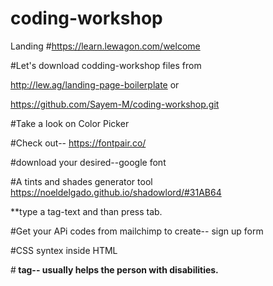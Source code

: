 # coding-workshop
Landing
#https://learn.lewagon.com/welcome

#Let's download codding-workshop files from

http://lew.ag/landing-page-boilerplate or

https://github.com/Sayem-M/coding-workshop.git

#Take a look on Color Picker

#Check out-- https://fontpair.co/

#download your desired--google font

#A tints and shades generator tool
https://noeldelgado.github.io/shadowlord/#31AB64

**type a tag-text and than press tab.

#Get your APi codes from mailchimp to create-- sign up form

#CSS syntex inside HTML
<style>
all-codes and links-with-css
color: rgba(255, 80, 100, 1.0)
font-weight: 100-900
a{
text-direction=none; /*no underline*/}
</style>

#<strong> tag--
usually helps the person with disabilities.
